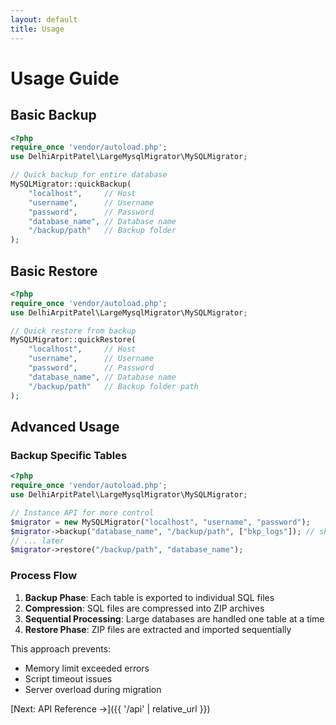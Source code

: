 ```yaml
---
layout: default
title: Usage
---
```


# Usage Guide

## Basic Backup

```php
<?php
require_once 'vendor/autoload.php';
use DelhiArpitPatel\LargeMysqlMigrator\MySQLMigrator;

// Quick backup for entire database
MySQLMigrator::quickBackup(
    "localhost",     // Host
    "username",      // Username
    "password",      // Password
    "database_name", // Database name
    "/backup/path"   // Backup folder
);
```

## Basic Restore

```php
<?php
require_once 'vendor/autoload.php';
use DelhiArpitPatel\LargeMysqlMigrator\MySQLMigrator;

// Quick restore from backup
MySQLMigrator::quickRestore(
    "localhost",     // Host
    "username",      // Username  
    "password",      // Password
    "database_name", // Database name
    "/backup/path"   // Backup folder path
);
```

## Advanced Usage

### Backup Specific Tables

```php
<?php
require_once 'vendor/autoload.php';
use DelhiArpitPatel\LargeMysqlMigrator\MySQLMigrator;

// Instance API for more control
$migrator = new MySQLMigrator("localhost", "username", "password");
$migrator->backup("database_name", "/backup/path", ["bkp_logs"]); // skip patterns/tables
// ... later
$migrator->restore("/backup/path", "database_name");
```

### Process Flow

1. **Backup Phase**: Each table is exported to individual SQL files
2. **Compression**: SQL files are compressed into ZIP archives
3. **Sequential Processing**: Large databases are handled one table at a time
4. **Restore Phase**: ZIP files are extracted and imported sequentially

This approach prevents:
- Memory limit exceeded errors
- Script timeout issues
- Server overload during migration

[Next: API Reference →]({{ '/api' | relative_url }})
